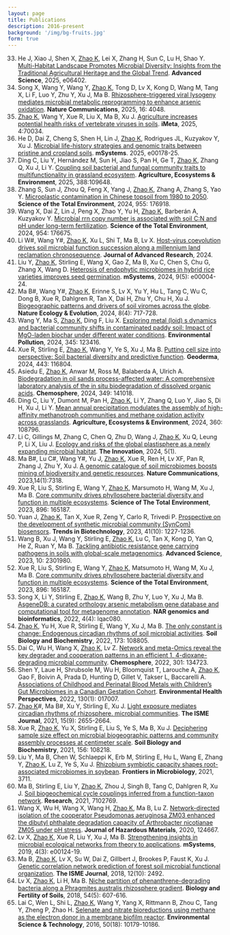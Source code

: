 ```yaml
---
layout: page
title: Publications
description: 2016-present
background: '/img/bg-fruits.jpg'
form: true
---
```


33. He J, Xiao J, Shen X, <u>Zhao K</u>, Lei X, Zhang H, Sun C, Lu H, Shao Y. [Multi-Habitat Landscape Promotes Microbial Diversity: Insights from the Traditional Agricultural Heritage and the Global Trend](https://advanced.onlinelibrary.wiley.com/doi/full/10.1002/advs.202506402). **Advanced Science**, 2025, e06402.
32. Song X, Wang Y, Wang Y, <u>Zhao K</u>, Tong D, Lv X, Kong D, Wang M, Tang X, Li F, Luo Y, Zhu Y, Xu J, Ma B. [Rhizosphere-triggered viral lysogeny mediates microbial metabolic reprogramming to enhance arsenic oxidation](https://www.nature.com/articles/s41467-025-58695-5). **Nature Communications**, 2025, 16: 4048.
31. <u>Zhao K</u>, Wang Y, Xue R, Liu X, Ma B, Xu J. [Agriculture increases potential health risks of vertebrate viruses in soils](https://onlinelibrary.wiley.com/doi/full/10.1002/imt2.70034). **iMeta**, 2025, 4:70034.
30. He D, Dai Z, Cheng S, Shen H, Lin J, <u>Zhao K</u>, Rodrigues JL, Kuzyakov Y, Xu J. [Microbial life-history strategies and genomic traits between pristine and cropland soils](https://journals.asm.org/doi/full/10.1128/msystems.00178-25). **mSystems**. 2025, e00178-25.
29. Ding C, Liu Y, Hernández M, Sun H, Jiao S, Pan H, Ge T, <u>Zhao K</u>, Zhang Q, Xu J, Li Y. [Coupling soil bacterial and fungal community traits to multifunctionality in grassland ecosystem](https://www.sciencedirect.com/science/article/abs/pii/S016788092500180X). **Agriculture, Ecosystems & Environment**, 2025, 388:109648.
28. Zhang S, Sun J, Zhou Q, Feng X, Yang J, <u>Zhao K</u>, Zhang A, Zhang S, Yao Y. [Microplastic contamination in Chinese topsoil from 1980 to 2050](https://www.sciencedirect.com/science/article/abs/pii/S004896972407075X). **Science of the Total Environment**, 2024, 955: 176918.
27. Wang X, Dai Z, Lin J, Peng X, Zhao Y, Yu H, <u>Zhao K</u>, Barberán A, Kuzyakov Y. [Microbial rrn copy number is associated with soil C:N and pH under long-term fertilization](https://www.sciencedirect.com/science/article/abs/pii/S0048969724068311). **Science of the Total Environment**, 2024, 954: 176675.
26. Li W#, Wang Y#, <u>Zhao K</u>, Xu L, Shi T, Ma B, Lv X. [Host-virus coevolution drives soil microbial function succession along a millennium land reclamation chronosequence](https://www.sciencedirect.com/science/article/pii/S2090123224002583). **Journal of Advanced Research**, 2024.
25. Liu Y, <u>Zhao K</u>, Stirling E, Wang X, Gao Z, Ma B, Xu C, Chen S, Chu G, Zhang X, Wang D. [Heterosis of endophytic microbiomes in hybrid rice varieties improves seed germination](https://journals.asm.org/doi/full/10.1128/msystems.00004-24). **mSystems**, 2024, 9(5): e00004-24.
24. Ma B#, Wang Y#, <u>Zhao K</u>, Erinne S, Lv X, Yu Y, Hu L, Tang C, Wu C, Dong B, Xue R, Dahlgren R, Tan X, Dai H, Zhu Y, Chu H, Xu J. [Biogeographic patterns and drivers of soil viromes across the globe](https://www.nature.com/articles/s41559-024-02347-2). **Nature Ecology & Evolution**, 2024, 8(4): 717-728.
23. Wang Y, Ma S, <u>Zhao K</u>, Ding F, Liu X. [Exploring metal (loid) s dynamics and bacterial community shifts in contaminated paddy soil: Impact of MgO-laden biochar under different water conditions](https://www.sciencedirect.com/science/article/abs/pii/S0269749124001301). **Environmental Pollution**, 2024, 345: 123416.
22. Xue R, Stirling E, <u>Zhao K</u>, Wang Y, Ye S, Xu J, Ma B. [Putting cell size into perspective: Soil bacterial diversity and predictive function](https://www.sciencedirect.com/science/article/pii/S0016706124000338). **Geoderma**, 2024, 443: 116804.
21. Asiedu E, <u>Zhao K</u>, Anwar M, Ross M, Balaberda A, Ulrich A. [Biodegradation in oil sands process-affected water: A comprehensive laboratory analysis of the in situ biodegradation of dissolved organic acids](https://www.sciencedirect.com/science/article/abs/pii/S0045653523032885). **Chemosphere**, 2024, 349: 141018.
20. Ding C, Liu Y, Dumont M, Pan H, <u>Zhao K</u>, Li Y, Zhang Q, Luo Y, Jiao S, Di H, Xu J, Li Y. [Mean annual precipitation modulates the assembly of high-affinity methanotroph communities and methane oxidation activity across grasslands](https://www.sciencedirect.com/science/article/abs/pii/S0167880923004553). **Agriculture, Ecosystems & Environment**, 2024, 360: 108796.
19. Li C, Gillings M, Zhang C, Chen Q, Zhu D, Wang J, <u>Zhao K</u>, Xu Q, Leung P, Li X, Liu J. [Ecology and risks of the global plastisphere as a newly expanding microbial habitat](https://www.cell.com/the-innovation/fulltext/S2666-6758(23)00171-6). **The Innovation**, 2024, 5(1).
18. Ma B#, Lu C#, Wang Y#, Yu J, <u>Zhao K</u>, Xue R, Ren H, Lv XF, Pan R, Zhang J, Zhu Y, Xu J. [A genomic catalogue of soil microbiomes boosts mining of biodiversity and genetic resources](https://www.nature.com/articles/s41467-023-43000-z). **Nature Communications**, 2023,14(1):7318.
17. Xue R, Liu S, Stirling E, Wang Y, <u>Zhao K</u>, Marsumoto H, Wang M, Xu J, Ma B. [Core community drives phyllosphere bacterial diversity and function in multiple ecosystems](). **Science of The Total Environment**, 2023, 896: 165187.
16. Yuan J, <u>Zhao K</u>, Tan X, Xue R, Zeng Y, Carlo R, Trivedi P. [Prospective on the development of synthetic microbial community (SynCom) biosensors](https://www.cell.com/trends/biotechnology/abstract/S0167-7799(23)00128-2). **Trends in Biotechnology**, 2023, 41(10): 1227-1236.
15. Wang B, Xu J, Wang Y, Stirling E, <u>Zhao K</u>, Lu C, Tan X, Kong D, Yan Q, He Z, Ruan Y, Ma B. [Tackling antibiotic resistance gene carrying pathogens in soils with global-scale metagenomics](https://advanced.onlinelibrary.wiley.com/doi/full/10.1002/advs.202301980). **Advanced Science**, 2023, 10: 2301980.
14. Xue R, Liu S, Stirling E, Wang Y, <u>Zhao K</u>, Matsumoto H, Wang M, Xu J, Ma B. [Core community drives phyllosphere bacterial diversity and function in multiple ecosystems](https://www.sciencedirect.com/science/article/abs/pii/S004896972303810X). **Science of the Total Environment**, 2023, 896: 165187.
13. Song X, Li Y, Stirling E, <u>Zhao K</u>, Wang B, Zhu Y, Luo Y, Xu J, Ma B. [AsgeneDB: a curated orthology arsenic metabolism gene database and computational tool for metagenome annotation](https://academic.oup.com/nargab/article/4/4/lqac080/6786001). **NAR genomics and bioinformatics**, 2022, 4(4): lqac080.
12. <u>Zhao K</u>, Yu H, Xue R, Stirling E, Wang Y, Xu J, Ma B. [The only constant is change: Endogenous circadian rhythms of soil microbial activities](https://www.sciencedirect.com/science/article/abs/pii/S0038071722002620). **Soil Biology and Biochemistry**, 2022, 173: 108805.
11. Dai C, Wu H, Wang X, <u>Zhao K</u>, Lv Z. [Network and meta-Omics reveal the key degrader and cooperation patterns in an efficient 1, 4-dioxane-degrading microbial community](https://www.sciencedirect.com/science/article/abs/pii/S0045653522012164). **Chemosphere**, 2022, 301: 134723.
10. Shen Y, Laue H, Shrubsole M, Wu H, Bloomquist T, Larouche A, <u>Zhao K</u>, Gao F, Boivin A, Prada D, Hunting D, Gillet V, Takser L, Baccarelli A. [Associations of Childhood and Perinatal Blood Metals with Children’s Gut Microbiomes in a Canadian Gestation Cohort](https://ehp.niehs.nih.gov/doi/full/10.1289/EHP9674). **Environmental Health Perspectives**, 2022, 130(1): 017007.
9. <u>Zhao K</u>#, Ma B#, Xu Y, Stirling E, Xu J. [Light exposure mediates circadian rhythms of rhizosphere. microbial communities](). **The ISME Journal**, 2021, 15(9): 2655-2664.
8. Xue R, <u>Zhao K</u>, Yu X, Stirling E, Liu S, Ye S, Ma B, Xu J. [Deciphering sample size effect on microbial biogeographic patterns and community assembly processes at centimeter scale](https://www.sciencedirect.com/science/article/abs/pii/S0038071721000900). **Soil Biology and Biochemistry**, 2021, 156: 108218.
7. Liu Y, Ma B, Chen W, Schlaeppi K, Erb M, Stirling E, Hu L, Wang E, Zhang Y, <u>Zhao K</u>, Lu Z, Ye S, Xu J. [Rhizobium symbiotic capacity shapes root-associated microbiomes in soybean](https://www.frontiersin.org/journals/microbiology/articles/10.3389/fmicb.2021.709012/full). **Frontiers in Microbiology**, 2021, 3711.
6. Ma B, Stirling E, Liu Y, <u>Zhao K</u>, Zhou J, Singh B, Tang C, Dahlgren R, Xu J. [Soil biogeochemical cycle couplings inferred from a function-taxon network](https://spj.science.org/doi/full/10.34133/2021/7102769). **Research**, 2021, 7102769.
5. Wang X, Wu H, Wang X, Wang H, <u>Zhao K</u>, Ma B, Lu Z. [Network-directed isolation of the cooperator Pseudomonas aeruginosa ZM03 enhanced the dibutyl phthalate degradation capacity of Arthrobacter nicotianae ZM05 under pH stress](https://www.sciencedirect.com/science/article/abs/pii/S0304389420326571). **Journal of Hazardous Materials**, 2020, 124667.
4. Lv X, <u>Zhao K</u>, Xue R, Liu Y, Xu J, Ma B. [Strengthening insights in microbial ecological networks from theory to applications](https://journals.asm.org/doi/full/10.1128/msystems.00124-19). **mSystems**, 2019, 4(3): e00124-19.
3. Ma B, <u>Zhao K</u>, Lv X, Su W, Dai Z, Gillbert J, Brookes P, Faust K, Xu J. [Genetic correlation network prediction of forest soil microbial functional organization](https://academic.oup.com/ismej/article/12/10/2492/7501442). **The ISME Journal**, 2018, 12(10): 2492.
2. Lv X, <u>Zhao K</u>, Li H, Ma B. [Niche partition of phenanthrene-degrading bacteria along a Phragmites australis rhizosphere gradient](https://link.springer.com/article/10.1007/s00374-018-1287-4). **Biology and Fertility of Soils**, 2018, 54(5): 607-616.
1. Lai C, Wen L, Shi L, <u>Zhao K</u>, Wang Y, Yang X, Rittmann B, Zhou C, Tang Y, Zheng P, Zhao H. [Selenate and nitrate bioreductions using methane as the electron donor in a membrane biofilm reactor](https://pubs.acs.org/doi/abs/10.1021/acs.est.6b02807). **Environmental Science & Technology**, 2016, 50(18): 10179-10186.
